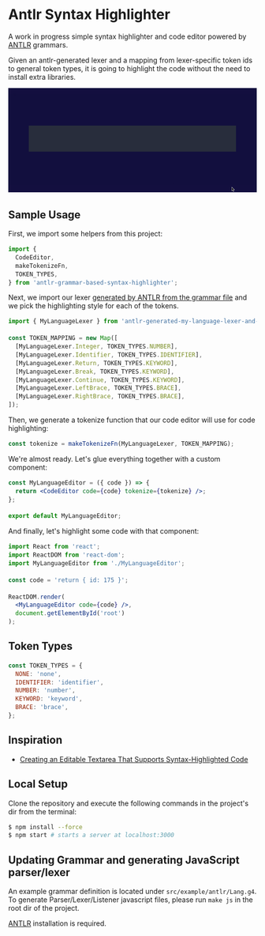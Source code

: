 # Antlr Syntax Highlighter

A work in progress simple syntax highlighter and code editor powered by [ANTLR](https://www.antlr.org/) grammars.

Given an antlr-generated lexer and a mapping from lexer-specific token ids to general token types, it is going to highlight the code without the need to install extra libraries.

<img width="700" src="/assets/preview.gif" />

## Sample Usage

First, we import some helpers from this project:

```jsx
import {
  CodeEditor,
  makeTokenizeFn,
  TOKEN_TYPES,
} from 'antlr-grammar-based-syntax-highlighter';
```

Next, we import our lexer [generated by ANTLR from the grammar file](https://github.com/antlr/antlr4/blob/master/doc/javascript-target.md) and we pick the highlighting style for each of the tokens.

```jsx
import { MyLanguageLexer } from 'antlr-generated-my-language-lexer-and-parser';

const TOKEN_MAPPING = new Map([
  [MyLanguageLexer.Integer, TOKEN_TYPES.NUMBER],
  [MyLanguageLexer.Identifier, TOKEN_TYPES.IDENTIFIER],
  [MyLanguageLexer.Return, TOKEN_TYPES.KEYWORD],
  [MyLanguageLexer.Break, TOKEN_TYPES.KEYWORD],
  [MyLanguageLexer.Continue, TOKEN_TYPES.KEYWORD],
  [MyLanguageLexer.LeftBrace, TOKEN_TYPES.BRACE],
  [MyLanguageLexer.RightBrace, TOKEN_TYPES.BRACE],
]);
```

Then, we generate a tokenize function that our code editor will use for code highlighting:

```jsx
const tokenize = makeTokenizeFn(MyLanguageLexer, TOKEN_MAPPING);
```

We're almost ready. Let's glue everything together with a custom component:

```jsx
const MyLanguageEditor = ({ code }) => {
  return <CodeEditor code={code} tokenize={tokenize} />;
};

export default MyLanguageEditor;
```

And finally, let's highlight some code with that component:

```jsx
import React from 'react';
import ReactDOM from 'react-dom';
import MyLanguageEditor from './MyLanguageEditor';

const code = 'return { id: 175 }';

ReactDOM.render(
  <MyLanguageEditor code={code} />,
  document.getElementById('root')
);
```

## Token Types

```js
const TOKEN_TYPES = {
  NONE: 'none',
  IDENTIFIER: 'identifier',
  NUMBER: 'number',
  KEYWORD: 'keyword',
  BRACE: 'brace',
};
```

## Inspiration

- [Creating an Editable Textarea That Supports Syntax-Highlighted Code](https://css-tricks.com/creating-an-editable-textarea-that-supports-syntax-highlighted-code/)

## Local Setup

Clone the repository and execute the following commands in the project's dir from the terminal:

```bash
$ npm install --force
$ npm start # starts a server at localhost:3000
```

## Updating Grammar and generating JavaScript parser/lexer

An example grammar definition is located under `src/example/antlr/Lang.g4`. To generate Parser/Lexer/Listener javascript files, please run `make js` in the root dir of the project.

[ANTLR](https://www.antlr.org/) installation is required.
